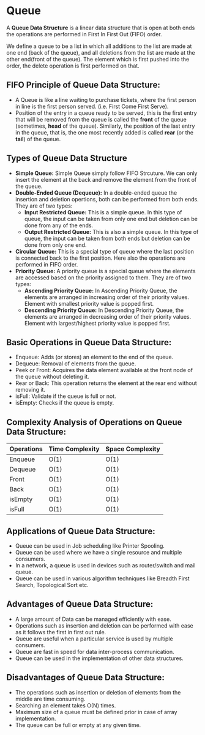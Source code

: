 # Queue

A <b>Queue Data Structure</b> is a linear data structure that is open at both ends the operations are performed in First In First Out (FIFO) order.

We define a queue to be a list in which all additions to the list are made at one end (back of the queue), and all deletions from the list are made at the other end(front of the queue).  The element which is first pushed into the order, the delete operation is first performed on that.

## FIFO Principle of Queue Data Structure:

- A Queue is like a line waiting to purchase tickets, where the first person in line is the first person served. (i.e. First Come First Serve).
- Position of the entry in a queue ready to be served, this is the first entry that will be removed from the queue is called the <b>front</b> of the queue (sometimes, <b>head</b> of the queue). Similarly, the position of the last entry in the queue, that is, the one most recently added is called <b>rear</b> (or the <b>tail</b>) of the queue.


## Types of Queue Data Structure

- <b>Simple Queue:</b> Simple Queue simply follow FIFO Strcuture. We can only insert the element at the back and remove the element from the front of the queue.
- <b>Double-Ended Queue (Dequeue):</b> In a double-ended queue the insertion and deletion opertions, both can be performed from both ends. They are of two types:
    - <b>Input Restricted Queue:</b> This is a simple queue. In this type of queue, the input can be taken from only one end but deletion can be done from any of the ends.
    - <b>Output Restricted Queue:</b> This is also a simple queue. In this type of queue, the input can be taken from both ends but deletion can be done from only one end.
- <b>Circular Queue:</b> This is a special type of queue where the last position is connected back to the first position. Here also the operations are performed in FIFO order.
- <b>Priority Queue:</b> A priority queue is a special queue where the elements are accessed based on the priority assigned to them. They are of two types:
    - <b>Ascending Priority Queue:</b> In Ascending Priority Queue, the elements are arranged in increasing order of their priority values. Element with smallest priority value is popped first.
    - <b>Descending Priority Queue:</b> In Descending Priority Queue, the elements are arranged in decreasing order of their priority values. Element with largest/highest priority value is popped first.


## Basic Operations in Queue Data Structure:

- Enqueue: Adds (or stores) an element to the end of the queue.
- Dequeue: Removal of elements from the queue.
- Peek or Front: Acquires the data element available at the front node of the queue without deleting it.
- Rear or Back: This operation returns the element at the rear end without removing it.
- isFull: Validate if the queue is full or not.
- isEmpty: Checks if the queue is empty.


## Complexity Analysis of Operations on Queue Data Structure:

| Operations | Time Complexity | Space Complexity |
| :--- | :--- | :--- |
| Enqueue | O(1) | O(1) |
| Dequeue | O(1) | O(1) |
| Front   | O(1) | O(1) |
| Back    | O(1) | O(1) |
| isEmpty | O(1) | O(1) |
| isFull  | O(1) | O(1) |


## Applications of Queue Data Structure:

- Queue can be used in Job scheduling like Printer Spooling.
- Queue can be used where we have a single resource and multiple consumers.
- In a network, a queue is used in devices such as router/switch and mail queue.
- Queue can be used in various algorithm techniques like Breadth First Search, Topological Sort etc.


## Advantages of Queue Data Structure:

- A large amount of Data can be managed efficiently with ease.
- Operations such as insertion and deletion can be performed with ease as it follows the first in first out rule.
- Queue are useful when a particular service is used by multiple consumers.
- Queue are fast in speed for data inter-process communication.
- Queue can be used in the implementation of other data structures.

## Disadvantages of Queue Data Structure:

- The operations such as insertion or deletion of elements from the middle are time consuming.
- Searching an element takes O(N) times.
- Maximum size of a queue must be defined prior in case of array implementation.
- The queue can be full or empty at any given time.
